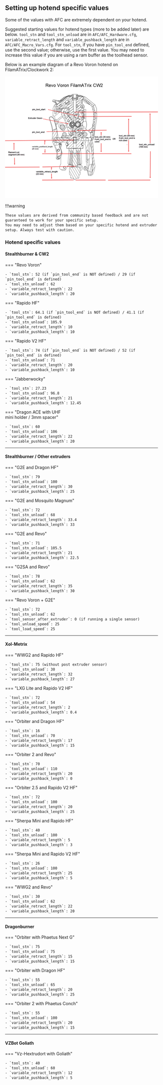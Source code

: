 ## Setting up hotend specific values

Some of the values with AFC are extremely dependent on your hotend.

Suggested starting values for hotend types (more to be added later) are below.  `tool_stn` and `tool_stn_unload` 
are in `AFC/AFC_Hardware.cfg`, `variable_retract_length` and `variable_pushback_length` are in
`AFC/AFC_Macro_Vars.cfg`. For `tool_stn`, if you have `pin_tool_end` defined, use the second value; otherwise, use
the first value. You may need to increase this value if you are using a ram buffer as the toolhead sensor.

Below is an example diagram of a Revo Voron hotend on FilamATrix/Clockwork 2:

![revo-voron-filamatrix-cw2-diagram](../../assets/images/example-cw2-revo.png)

!!!warning

    These values are derived from community based feedback and are not guaranteed to work for your specific setup.
    You may need to adjust them based on your specific hotend and extruder setup. Always test with caution.

### Hotend specific values

#### Stealthburner & CW2
=== "Revo Voron"

    - `tool_stn`: 52 (if `pin_tool_end` is NOT defined) / 29 (if `pin_tool_end` is defined)
    - `tool_stn_unload`: 62
    - `variable_retract_length`: 22
    - `variable_pushback_length`: 20

=== "Rapido HF"

    - `tool_stn`: 64.1 (if `pin_tool_end` is NOT defined) / 41.1 (if `pin_tool_end` is defined)
    - `tool_stn_unload`: 105.9
    - `variable_retract_length`: 10
    - `variable_pushback_length`: 10

=== "Rapido V2 HF"
    
    - `tool_stn`: 74 (if `pin_tool_end` is NOT defined) / 52 (if `pin_tool_end` is defined)
    - `tool_stn_unload`: 71
    - `variable_retract_length`: 20
    - `variable_pushback_length`: 10

=== "Jabberwocky"

    - `tool_stn`: 27.23
    - `tool_stn_unload`: 96.8
    - `variable_retract_length`: 21
    - `variable_pushback_length`: 12.45

=== "Dragon ACE with UHF <br>mini holder / 3mm spacer"

    - `tool_stn`: 60
    - `tool_stn_unload`: 106
    - `variable_retract_length`: 22
    - `variable_pushback_length`: 20

------

#### Stealthburner / Other extruders

=== "G2E and Dragon HF"

    - `tool_stn`: 79
    - `tool_stn_unload`: 100
    - `variable_retract_length`: 30
    - `variable_pushback_length`: 25

=== "G2E and Mosquito Magnum"

    - `tool_stn`: 72
    - `tool_stn_unload`: 68
    - `variable_retract_length`: 33.4
    - `variable_pushback_length`: 33

=== "G2E and Revo"

    - `tool_stn`: 71
    - `tool_stn_unload`: 105.5
    - `variable_retract_length`: 21
    - `variable_pushback_length`: 22.5

=== "G2SA and Revo"

    - `tool_stn`: 78
    - `tool_stn_unload`: 62
    - `variable_retract_length`: 35
    - `variable_pushback_length`: 30

=== "Revo Voron + G2E"

    - `tool_stn`: 72
    - `tool_stn_unload`: 62
    - `tool_sensor_after_extruder`: 0 (if running a single sensor)
    - `tool_unload_speed`: 25
    - `tool_load_speed`: 25

------

#### Xol-Metrix 
=== "WWG2 and Rapido HF"

    - `tool_stn`: 75 (without post extruder sensor)
    - `tool_stn_unload`: 30
    - `variable_retract_length`: 32
    - `variable_pushback_length`: 27

=== "LXG Lite and Rapido V2 HF"

    - `tool_stn`: 72 
    - `tool_stn_unload`: 54
    - `variable_retract_length`: 2
    - `variable_pushback_length`: 0.4

=== "Orbiter and Dragon HF"

    - `tool_stn`: 16
    - `tool_stn_unload`: 70
    - `variable_retract_length`: 17
    - `variable_pushback_length`: 15

=== "Orbiter 2 and Revo"
    
    - `tool_stn`: 70
    - `tool_stn_unload`: 110
    - `variable_retract_length`: 20
    - `variable_pushback_length`: 0

=== "Orbiter 2.5 and Rapido V2 HF"

    - `tool_stn`: 72
    - `tool_stn_unload`: 100
    - `variable_retract_length`: 20
    - `variable_pushback_length`: 25

=== "Sherpa Mini and Rapido HF"

    - `tool_stn`: 40
    - `tool_stn_unload`: 100
    - `variable_retract_length`: 5
    - `variable_pushback_length`: 3

=== "Sherpa Mini and Rapido V2 HF"

    - `tool_stn`: 26
    - `tool_stn_unload`: 100
    - `variable_retract_length`: 25
    - `variable_pushback_length`: 5

=== "WWG2 and Revo"

    - `tool_stn`: 30
    - `tool_stn_unload`: 62
    - `variable_retract_length`: 22
    - `variable_pushback_length`: 20

-------

#### Dragonburner
=== "Orbiter with Phaetus Next G"

    - `tool_stn`: 75 
    - `tool_stn_unload`: 75
    - `variable_retract_length`: 15
    - `variable_pushback_length`: 15

=== "Orbiter with Dragon HF"

    - `tool_stn`: 55 
    - `tool_stn_unload`: 65
    - `variable_retract_length`: 20
    - `variable_pushback_length`: 25

=== "Orbiter 2 with Phaetus Conch"

    - `tool_stn`: 55 
    - `tool_stn_unload`: 100
    - `variable_retract_length`: 20
    - `variable_pushback_length`: 15

------
#### VZBot Goliath

=== "Vz-Hextrudort with Goliath"
    
    - `tool_stn`: 40
    - `tool_stn_unload`: 60
    - `variable_retract_length`: 12
    - `variable_pushback_length`: 5
